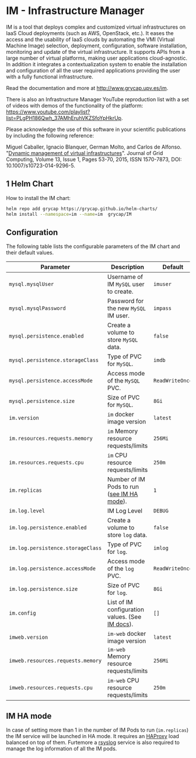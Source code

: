 # IM - Infrastructure Manager

IM is a tool that deploys complex and customized virtual infrastructures on IaaS
Cloud deployments (such as AWS, OpenStack, etc.). It eases the access and the
usability of IaaS clouds by automating the VMI (Virtual Machine Image)
selection, deployment, configuration, software installation, monitoring and
update of the virtual infrastructure. It supports APIs from a large number of virtual
platforms, making user applications cloud-agnostic. In addition it integrates a
contextualization system to enable the installation and configuration of all the
user required applications providing the user with a fully functional
infrastructure.

Read the documentation and more at http://www.grycap.upv.es/im.

There is also an Infrastructure Manager YouTube reproduction list with a set of videos with demos
of the functionality of the platform: https://www.youtube.com/playlist?list=PLgPH186Qwh_37AMhEruhVKZSfoYpHkrUp.

Please acknowledge the use of this software in your scientific publications by including the following reference:

Miguel Caballer, Ignacio Blanquer, German Molto, and Carlos de Alfonso. "[Dynamic management of virtual infrastructures](https://link.springer.com/article/10.1007/s10723-014-9296-5)". Journal of Grid Computing, Volume 13, Issue 1, Pages 53-70, 2015, ISSN 1570-7873, DOI: 10.1007/s10723-014-9296-5.

## 1 Helm Chart

How to install the IM chart:

```sh
helm repo add grycap https://grycap.github.io/helm-charts/
helm install --namespace=im --name=im  grycap/IM
```

## Configuration

The following table lists the configurable parameters of the IM chart and their default values.

| Parameter                         | Description                                                 | Default          |
| --------------------------------- | ----------------------------------------------------------- | ---------------- |
| `mysql.mysqlUser`                 | Username of IM `MySQL` user to create.                      | `imuser`         |
| `mysql.mysqlPassword`             | Password for the new `MySQL` IM user.                       | `impass`         |
| `mysql.persistence.enabled`       | Create a volume to store `MySQL` data.                      | `false`          |
| `mysql.persistence.storageClass`  | Type of PVC for `MySQL`.                                    | `imdb`           |
| `mysql.persistence.accessMode`    | Access mode of the `MySQL` PVC.                             | `ReadWriteOnce`  |
| `mysql.persistence.size`          | Size of PVC for `MySQL`.                                    | `8Gi`            |
| `im.version`                      | `im` docker image version                                   | `latest`         |
| `im.resources.requests.memory`    | `im` Memory resource requests/limits                        | `256Mi`          |
| `im.resources.requests.cpu`       | `im` CPU resource requests/limits                           | `250m`           |
| `im.replicas`                     | Number of IM Pods to run ([see IM HA mode](#IM-HA-mode)).   | `1`              |
| `im.log.level`                    | IM Log Level                                                | `DEBUG`          |
| `im.log.persistence.enabled`      | Create a volume to store `log` data.                        | `false`          |
| `im.log.persistence.storageClass` | Type of PVC for `log`.                                      | `imlog`          |
| `im.log.persistence.accessMode`   | Access mode of the `log` PVC.                               | `ReadWriteOnce`  |
| `im.log.persistence.size`         | Size of PVC for `log`.                                      | `8Gi`            |
| `im.config`                       | List of IM configuration values. (See [IM docs](https://imdocs.readthedocs.io/en/latest/manual.html#configuration)).             | `[]`             |
| `imweb.version`                   | `im-web` docker image version                               | `latest`         |
| `imweb.resources.requests.memory` | `im-web` Memory resource requests/limits                    | `256Mi`          |
| `imweb.resources.requests.cpu`    | `im-web` CPU resource requests/limits                       | `250m`           |

## IM HA mode

In case of setting more than 1 in the number of IM Pods to run (`im.replicas`) the IM service will be launched in
HA mode. It requires an [HAProxy](http://www.haproxy.org/) load balanced on top of them. Furtemore a [rsyslog](https://www.rsyslog.com/)
service is also required to manage the log information of all the IM pods.